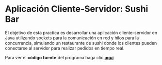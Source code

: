 # Aplicación Cliente-Servidor: Sushi Bar


El objetivo de esta practica es desarrollar una aplicación cliente-servidor en Java utilizando sockets para la comunicación en red y hilos para la concurrencia, simulando un restaurante de sushi donde los clientes pueden conectarse al servidor para realizar pedidos en tiempo real.

Para ver el **código fuente** del programa haga clic [**aqui**](docs/CODE_OF_CONDUCT.md)
